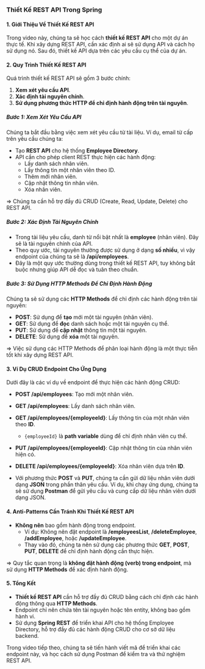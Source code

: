 ### Thiết Kế REST API Trong Spring

#### 1. **Giới Thiệu Về Thiết Kế REST API**
Trong video này, chúng ta sẽ học cách **thiết kế REST API** cho một dự án thực tế. Khi xây dựng REST API, cần xác định ai sẽ sử dụng API và cách họ sử dụng nó. Sau đó, thiết kế API dựa trên các yêu cầu cụ thể của dự án.

#### 2. **Quy Trình Thiết Kế REST API**
Quá trình thiết kế REST API sẽ gồm 3 bước chính:
1. **Xem xét yêu cầu API**.
2. **Xác định tài nguyên chính**.
3. **Sử dụng phương thức HTTP để chỉ định hành động trên tài nguyên**.

##### **Bước 1: Xem Xét Yêu Cầu API**
Chúng ta bắt đầu bằng việc xem xét yêu cầu từ tài liệu. Ví dụ, email từ cấp trên yêu cầu chúng ta:
- Tạo **REST API** cho hệ thống **Employee Directory**.
- API cần cho phép client REST thực hiện các hành động:
  - Lấy danh sách nhân viên.
  - Lấy thông tin một nhân viên theo ID.
  - Thêm mới nhân viên.
  - Cập nhật thông tin nhân viên.
  - Xóa nhân viên.

=> Chúng ta cần hỗ trợ đầy đủ CRUD (Create, Read, Update, Delete) cho REST API.

##### **Bước 2: Xác Định Tài Nguyên Chính**
- Trong tài liệu yêu cầu, danh từ nổi bật nhất là **employee** (nhân viên). Đây sẽ là tài nguyên chính của API.
- Theo quy ước, tài nguyên thường được sử dụng ở dạng **số nhiều**, vì vậy endpoint của chúng ta sẽ là **/api/employees**.
- Đây là một quy ước thường dùng trong thiết kế REST API, tuy không bắt buộc nhưng giúp API dễ đọc và tuân theo chuẩn.

##### **Bước 3: Sử Dụng HTTP Methods Để Chỉ Định Hành Động**
Chúng ta sẽ sử dụng các **HTTP Methods** để chỉ định các hành động trên tài nguyên:
- **POST**: Sử dụng để **tạo** mới một tài nguyên (nhân viên).
- **GET**: Sử dụng để **đọc** danh sách hoặc một tài nguyên cụ thể.
- **PUT**: Sử dụng để **cập nhật** thông tin một tài nguyên.
- **DELETE**: Sử dụng để **xóa** một tài nguyên.

=> Việc sử dụng các HTTP Methods để phân loại hành động là một thực tiễn tốt khi xây dựng REST API.

#### 3. **Ví Dụ CRUD Endpoint Cho Ứng Dụng**
Dưới đây là các ví dụ về endpoint để thực hiện các hành động CRUD:

- **POST /api/employees**: Tạo mới một nhân viên.
- **GET /api/employees**: Lấy danh sách nhân viên.
- **GET /api/employees/{employeeId}**: Lấy thông tin của một nhân viên theo **ID**.
  - `{employeeId}` là **path variable** dùng để chỉ định nhân viên cụ thể.
- **PUT /api/employees/{employeeId}**: Cập nhật thông tin của nhân viên hiện có.
- **DELETE /api/employees/{employeeId}**: Xóa nhân viên dựa trên **ID**.

- Với phương thức **POST** và **PUT**, chúng ta cần gửi dữ liệu nhân viên dưới dạng **JSON** trong phần thân yêu cầu. Ví dụ, khi chạy ứng dụng, chúng ta sẽ sử dụng **Postman** để gửi yêu cầu và cung cấp dữ liệu nhân viên dưới dạng JSON.

#### 4. **Anti-Patterns Cần Tránh Khi Thiết Kế REST API**
- **Không nên** bao gồm hành động trong endpoint.
  - Ví dụ: Không nên đặt endpoint là **/employeesList**, **/deleteEmployee**, **/addEmployee**, hoặc **/updateEmployee**.
  - Thay vào đó, chúng ta nên sử dụng các phương thức **GET**, **POST**, **PUT**, **DELETE** để chỉ định hành động cần thực hiện.
  
=> Quy tắc quan trọng là **không đặt hành động (verb) trong endpoint**, mà sử dụng **HTTP Methods** để xác định hành động.

#### 5. **Tổng Kết**
- **Thiết kế REST API** cần hỗ trợ đầy đủ CRUD bằng cách chỉ định các hành động thông qua **HTTP Methods**.
- Endpoint chỉ nên chứa tên tài nguyên hoặc tên entity, không bao gồm hành vi.
- Sử dụng **Spring REST** để triển khai API cho hệ thống Employee Directory, hỗ trợ đầy đủ các hành động CRUD cho cơ sở dữ liệu backend.

Trong video tiếp theo, chúng ta sẽ tiến hành viết mã để triển khai các endpoint này, và học cách sử dụng Postman để kiểm tra và thử nghiệm REST API.
